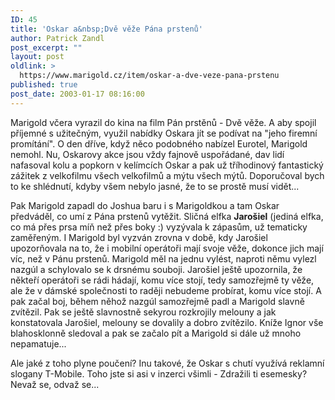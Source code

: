 ```yaml
---
ID: 45
title: 'Oskar a&nbsp;Dvě věže Pána prstenů'
author: Patrick Zandl
post_excerpt: ""
layout: post
oldlink: >
  https://www.marigold.cz/item/oskar-a-dve-veze-pana-prstenu
published: true
post_date: 2003-01-17 08:16:00
---
```

<p>
Marigold včera vyrazil do kina na film Pán prstěnů - Dvě věže. A aby spojil příjemné s užitečným, využil nabídky Oskara jít se podívat na "jeho firemní promítání". O den dříve, když něco podobného nabízel Eurotel, Marigold nemohl. Nu, Oskarovy akce jsou vždy fajnově uspořádané, dav lidí nafasoval kolu a popkorn v kelímcích Oskar a pak už tříhodinový fantastický zážitek z velkofilmu všech velkofilmů a mýtu všech mýtů. Doporučoval bych to ke shlédnutí, kdyby všem nebylo jasné, že to se prostě musí vidět...</p>

<p>
Pak Marigold zapadl do Joshua baru i s Marigoldkou a tam Oskar předváděl, co umí z Pána prstenů vytěžit. Sličná elfka <STRONG>Jarošiel</STRONG> (jediná elfka, co má přes prsa míň než přes boky :) vyzývala k zápasům, už tematicky zaměřeným. I Marigold byl vyzván zrovna v době, kdy Jarošiel upozorňovala na to, že i mobilní operátoři mají svoje věže, dokonce jich mají víc, než v Pánu prstenů. Marigold měl na jednu vylést, naproti němu vylezl nazgúl a schylovalo se k drsnému souboji. Jarošiel ještě upozornila, že někteří operátoři se rádi hádají, komu více stojí, tedy samozřejmě ty věže, ale že v dámské společnosti to raději nebudeme probírat, komu více stojí. A pak začal boj, během něhož nazgúl samozřejmě padl a Marigold slavně zvítězil. Pak se ještě slavnostně sekyrou rozkrojily melouny a jak konstatovala Jarošiel, melouny se dovalily a dobro zvítězilo. Kníže Ignor vše blahosklonně sledoval a pak se začalo pít a Marigold si dále už mnoho nepamatuje...</p>

<p>
Ale jaké z toho plyne poučení? Inu takové, že Oskar s chutí využívá reklamní slogany T-Mobile. Toho jste si asi v inzerci všimli - Zdražili ti esemesky? Nevaž se, odvaž se...</p>
